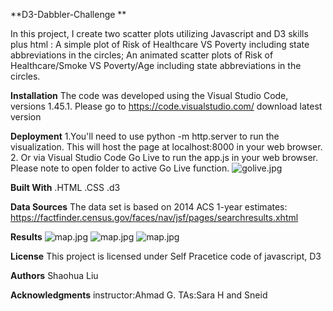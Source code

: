 **D3-Dabbler-Challenge **

In this project, I create two scatter plots utilizing Javascript and D3 skills plus html : A simple plot of Risk of Healthcare VS Poverty including state abbreviations in the circles; An animated scatter plots of Risk of Healthcare/Smoke VS Poverty/Age including state abbreviations in the circles. 

**Installation**
The code was developed using the Visual Studio Code, versions 1.45.1. 
Please go to https://code.visualstudio.com/ download latest version


**Deployment**
1.You'll need to use python -m http.server to run the visualization. This will host the page at localhost:8000 in your web browser.
2. Or via Visual Studio Code Go Live to run the app.js in your web browser. Please note to open folder to active Go Live function. 
![golive.jpg](Images/golive.jpg)

**Built With**
.HTML
.CSS
.d3

**Data Sources**
The data set is based on 2014 ACS 1-year estimates: https://factfinder.census.gov/faces/nav/jsf/pages/searchresults.xhtml

**Results**
![map.jpg](Images/map.jpg)
![map.jpg](Images/map.jpg)
![map.jpg](Images/map.jpg)

**License**
This project is licensed under Self Pracetice code of javascript, D3 



**Authors**
Shaohua Liu



**Acknowledgments**
instructor:Ahmad G.
TAs:Sara H and Sneid 

